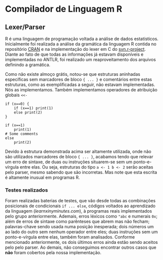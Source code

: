 # Compilador de Linguagem R 
## Lexer/Parser

R é uma linguagem de programação voltada a análise de dados estatísticos.
Inicialmente foi realizada a análise da gramática da linguagem R contida no repositório [CRAN](http://cran.r-project.org/doc/manuals/R-lang.html#Parser) e na implementação do lexer em C do [svn.r-project](http://svn.r-project.org/R/trunk/src/main/gram.y). Diante ao fato de que todas as informações já estavam disponíveis e implementadas no ANTLR, foi realizado um reaproveitamento dos arquivos definindo a gramática.

Como não existe almoço grátis, notou-se que estruturas aninhadas específicas sem marcadores de bloco `{ ... }` e comentários entre estas estruturas, como as exemplificadas a seguir, não estavam implementadas. Nós as implementamos. Também implementamos operadores de atribuição globais `<<-`

```{R}
if (x==0) {
    if (x==1) print(1)
    else print(2)
}

if (x==1)
    print(1)
# Some comments
else
    print(2)
```

Devido à estrutura demonstrada acima ser altamente utilizada, onde não são utilizados marcadores de bloco `{ ... }`, acabamos tendo que relevar um erro de sintaxe, de duas ou instruções situarem-se sem um ponto-e-vírgula entre elas. Ou seja, estruturas do tipo `a <- 1 b <- 2` serão aceitas pelo parser, mesmo sabendo que são incorretas. Mas note que esta escrita é altamente inusual em programas R.

### Testes realizados

Foram realizadas baterias de testes, que vão desde todas as combinações posicionais de condicionais `if ... else`, códigos voltados ao aprendizado da linguagem (*learnxinyminutes.com*), à programas reais implementados pelo grupo anteriormente. Ademais, erros léxicos como `"abc` e numerais `0x`; além de erros de sintaxe como parênteses que abrem mas não fecham; palavras-chave sendo usada numa posição inesperada; dois números um ao lado do outro sem nenhum operador entre eles; duas instruções sem um ponto-e-vírgula entre elas, também foram analisados. Conforme mencionado anteriormente, os dois últimos erros ainda estão sendo aceitos pelo pelo parser. Ao demais, não conseguimos encontrar outros casos que **não** foram cobertos pela nossa implementação.